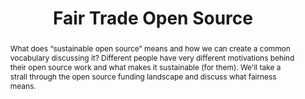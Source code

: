 ---
title: "Fair Trade Open Source"
speaker: Eran Hammer
tags: ["Talk", "CascadiaJS 2019", "Eran Hammer"]
abstract: "What does “sustainable open source” means and how we can create a common vocabulary discussing it? Different people have very different motivations behind their open source work and what makes it sustainable (for them). We'll take a strall through the open source funding landscape and discuss what fairness means."
ytID: qVMo54BUqEA
layout: talk
---
